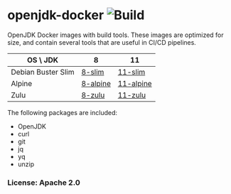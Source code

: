 # openjdk-docker ![Build](https://github.com/team-carepay/openjdk-docker/workflows/publish/badge.svg)
OpenJDK Docker images with build tools. These images are optimized for size, and contain several tools that are useful in CI/CD pipelines.

OS \ JDK|8|11
 ---|---|---
Debian Buster Slim|[8-slim](https://hub.docker.com/r/carepaydev/openjdk/tags?page=1&ordering=last_updated&name=8-slim)|[11-slim](https://hub.docker.com/r/carepaydev/openjdk/tags?page=1&ordering=last_updated&name=11-slim)
Alpine|[8-alpine](https://hub.docker.com/r/carepaydev/openjdk/tags?page=1&ordering=last_updated&name=8-alpine)|[11-alpine](https://hub.docker.com/r/carepaydev/openjdk/tags?page=1&ordering=last_updated&name=11-alpine)
Zulu|[8-zulu](https://hub.docker.com/r/carepaydev/openjdk/tags?page=1&ordering=last_updated&name=8-zulu)|[11-zulu](https://hub.docker.com/r/carepaydev/openjdk/tags?page=1&ordering=last_updated&name=11-zulu)

The following packages are included:
* OpenJDK
* curl
* git
* jq
* yq
* unzip

### License: Apache 2.0
